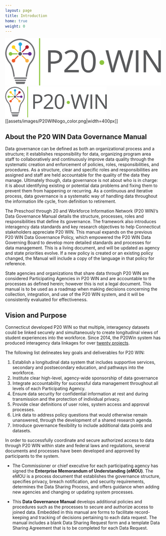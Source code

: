 ```yaml
---
layout: page
title: Introduction
home: true
weight: 0
---
```

![](assets/images/P20WINlogo_color.png)
<img src="assets/images/P20WINlogo_color.png" height="100">
[[assets/images/P20WINlogo_color.png|width=400px]]

## About the P20 WIN Data Governance Manual 

Data governance can be defined as both an organizational process and a structure; it establishes responsibility for data, organizing program area staff to collaboratively and continuously improve data quality through the systematic creation and enforcement of policies, roles, responsibilities, and procedures. As a structure, clear and specific roles and responsibilities are assigned and staff are held accountable for the quality of the data they manage. Ultimately though, data governance is not about who is in charge: it is about identifying existing or potential data problems and fixing them to prevent them from happening or recurring. As a continuous and iterative process, data governance is a systematic way of handling data throughout the information life cycle, from definition to retirement. 

The Preschool through 20 and Workforce Information Network (P20 WIN)’s Data Governance Manual details the structure, processes, roles and responsibilities that define its governance. The framework also introduces interagency data standards and key research objectives to help Connecticut stakeholders appreciate P20 WIN. This manual expands on the previous P20 WIN Data Governance Policy, which empowered the P20 WIN Data Governing Board to develop more detailed standards and processes for data management. This is a living document, and will be updated as agency and state priorities evolve. If a new policy is created or an existing policy changed, the Manual will include a copy of the language in that policy for reference.

State agencies and organizations that share data through P20 WIN are considered Participating Agencies in P20 WIN and are accountable to the processes as defined herein; however this is not a legal document. This manual is to be used as a roadmap when making decisions concerning the collection, integration, and use of the P20 WIN system, and it will be consistently evaluated for effectiveness.


## Vision and Purpose

Connecticut developed P20 WIN so that multiple, interagency datasets could be linked securely and simultaneously to create longitudinal views of student experiences into the workforce. Since 2014, the P20Win system has produced interagency data linkages for over [twenty projects](https://portal.ct.gov/OPM/P20Win/Reports).  

The following list delineates key goals and deliverables for P20 WIN: 
1. Establish a longitudinal data system that includes supportive services, secondary and postsecondary education, and pathways into the workforce.
2. Institute clear high-level, agency-wide sponsorship of data governance
3. Integrate accountability for successful data management throughout all levels of each Participating Agency.
4. Ensure data security for confidential information at rest and during transmission and the protection of individual privacy. 
5. Provide clear definitions of user roles, system access and approval processes.
6. Link data to address policy questions that would otherwise remain unanswered, through the development of a shared research agenda. 
7. Introduce governance flexibility to include additional data points and datasets.

In order to successfully coordinate and secure authorized access to data through P20 WIN within state and federal laws and regulations, several documents and processes have been developed and approved by participants to the system. 

* The Commissioner or chief executive for each participating agency has signed the **Enterprise Memorandum of Understanding (eMOU)**. The eMOU is a process document that establishes the governance structure, specifies privacy, breach notification, and security requirements, determines the Data Sharing Process, and offers guidance when adding new agencies and changing or updating system processes. 
  
* This **Data Governance Manual** develops additional policies and procedures such as the processes to secure and authorize access to joined data. Embedded in this manual are forms to facilitate record-keeping and tracking of decisions pertaining to each data request. The manual includes a blank Data Sharing Request form and a template Data Sharing Agreement that is to be completed for each Data Request.
